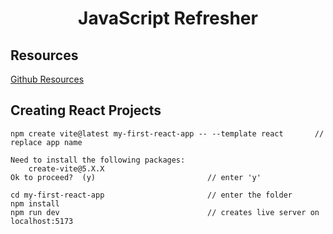 <h1 style="text-align:center">JavaScript Refresher</h1>

## Resources

[Github Resources](https://github.com/academind/react-complete-guide-course-resources)

## Creating React Projects

    npm create vite@latest my-first-react-app -- --template react       // replace app name

    Need to install the following packages:
        create-vite@5.X.X
    Ok to proceed?  (y)                         // enter 'y'

    cd my-first-react-app                       // enter the folder
    npm install
    npm run dev                                 // creates live server on localhost:5173

